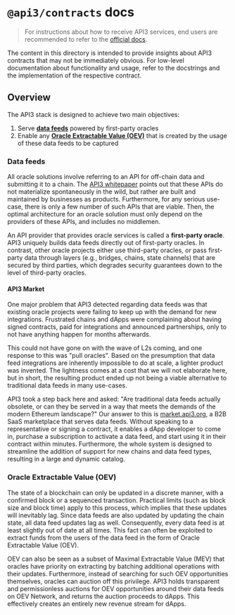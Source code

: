 # `@api3/contracts` docs

> For instructions about how to receive API3 services, end users are recommended to refer to the [official docs](https://docs.api3.org/).

The content in this directory is intended to provide insights about API3 contracts that may not be immediately obvious.
For low-level documentation about functionality and usage, refer to the docstrings and the implementation of the respective contract.

## Overview

The API3 stack is designed to achieve two main objectives:

1. Serve [**data feeds**](#data-feeds) powered by first-party oracles
1. Enable any [**Oracle Extractable Value (OEV)**](#oracle-extractable-value-oev) that is created by the usage of these data feeds to be captured

### Data feeds

All oracle solutions involve referring to an API for off-chain data and submitting it to a chain.
The [API3 whitepaper](https://github.com/api3dao/api3-whitepaper/blob/master/api3-whitepaper.pdf) points out that these APIs do not materialize spontaneously in the wild, but rather are built and maintained by businesses as products.
Furthermore, for any serious use-case, there is only a few number of such APIs that are viable.
Then, the optimal architecture for an oracle solution must only depend on the providers of these APIs, and includes no middlemen.

An API provider that provides oracle services is called a **first-party oracle**.
API3 uniquely builds data feeds directly out of first-party oracles.
In contrast, other oracle projects either use third-party oracles, or pass first-party data through layers (e.g., bridges, chains, state channels) that are secured by third parties, which degrades security guarantees down to the level of third-party oracles.

#### API3 Market

One major problem that API3 detected regarding data feeds was that existing oracle projects were failing to keep up with the demand for new integrations.
Frustrated chains and dApps were complaining about having signed contracts, paid for integrations and announced partnerships, only to not have anything happen for months afterwards.

This could not have gone on with the wave of L2s coming, and one response to this was "pull oracles".
Based on the presumption that data feed integrations are inherently impossible to do at scale, a lighter product was invented.
The lightness comes at a cost that we will not elaborate here, but in short, the resulting product ended up not being a viable alternative to traditional data feeds in many use-cases.

API3 took a step back here and asked:
"Are traditional data feeds actually obsolete, or can they be served in a way that meets the demands of the modern Ethereum landscape?"
Our answer to this is [market.api3.org](https://market.api3.org/), a B2B SaaS marketplace that serves data feeds.
Without speaking to a representative or signing a contract, it enables a dApp developer to come in, purchase a subscription to activate a data feed, and start using it in their contract within minutes.
Furthermore, the whole system is designed to streamline the addition of support for new chains and data feed types, resulting in a large and dynamic catalog.

### Oracle Extractable Value (OEV)

The state of a blockchain can only be updated in a discrete manner, with a confirmed block or a sequenced transaction.
Practical limits (such as block size and block time) apply to this process, which implies that these updates will inevitably lag.
Since data feeds are also updated by updating the chain state, all data feed updates lag as well.
Consequently, every data feed is at least slightly out of date at all times.
This fact can often be exploited to extract funds from the users of the data feed in the form of Oracle Extractable Value (OEV).

OEV can also be seen as a subset of Maximal Extractable Value (MEV) that oracles have priority on extracting by batching additional operations with their updates.
Furthermore, instead of searching for such OEV opportunities themselves, oracles can auction off this privilege.
API3 holds transparent and permissionless auctions for OEV opportunities around their data feeds on OEV Network, and returns the auction proceeds to dApps.
This effectively creates an entirely new revenue stream for dApps.
